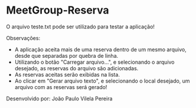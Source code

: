 # MeetGroup-Reserva

O arquivo teste.txt pode ser utilizado para testar a aplicação!

Observações:

- A aplicação aceita mais de uma reserva dentro de um mesmo arquivo, desde que separadas por quebra de linha.
- Utilizando o botão "Carregar arquivo...", e selecionando o arquivo desejado, as reservas do arquivo são adicionadas.
- As reservas aceitas serão exibidas na lista.
- Ao clicar em "Gerar arquivo texto", e selecionando o local desejado, um arquivo com as reservas será gerado!

Desenvolvido por: João Paulo Vilela Pereira
